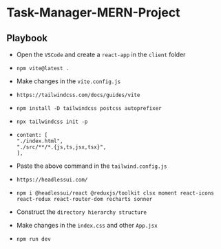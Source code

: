 # Task-Manager-MERN-Project

## Playbook

* Open the `VSCode` and create a `react-app` in the `client` folder
*     npm vite@latest .
* Make changes in the `vite.config.js`
*     https://tailwindcss.com/docs/guides/vite
*     npm install -D tailwindcss postcss autoprefixer
*     npx tailwindcss init -p
*     content: [
      "./index.html",
      "./src/**/*.{js,ts,jsx,tsx}",
      ],
* Paste the above command in the `tailwind.config.js`

*     https://headlessui.com/
*     npm i @headlessui/react @reduxjs/toolkit clsx moment react-icons react-redux react-router-dom recharts sonner

* Construct the `directory hierarchy structure`
* Make changes in the `index.css` and other `App.jsx`
*     npm run dev
